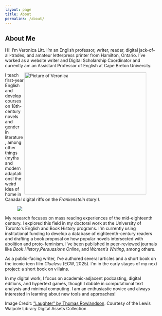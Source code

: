 ```yaml
---
layout: page
title: About
permalink: /about/
---
```


## About Me

Hi! I’m Veronica Litt. I’m an English professor, writer, reader, digital jack-of-all-trades, and amateur letterpress printer from Hamilton, Ontario. I’ve worked as a website writer and Digital Scholarship Coordinator and currently am an Assistant Professor of English at Cape Breton University.

<figure>
<img src="../assets/img/LittPic.png" alt="Picture of Veronica" height="400" align="right"/>
</figure>

I teach first-year English and develop courses on 18th-century novels and gender in literature, among other things (myths and modern adaptations! the weird idea of home in Canada! digital riffs on the _Frankenstein_ story!).

<figure>
<img src="../assets/img/Wine1.png"/>
</figure>

My research focuses on mass reading experiences of the mid-eighteenth century. I explored this field in my doctoral work at the University of Toronto's English and Book History programs. I'm currently using institutional funding to develop a database of eighteenth-century readers and drafting a book proposal on how popular novels intersected with abolition and proto-feminism. I’ve been published in peer-reviewed journals like _Book History_,_Persuasions Online_, and _Women’s Writing_, among others.

As a public-facing writer, I’ve authored several articles and a short book on the iconic teen film _Clueless_ (ECW, 2025). I’m in the early stages of my next project: a short book on villains.

In my digital work, I focus on academic-adjacent podcasting, digital editions, and hypertext games, though I dabble in computational text analysis and minimal computing. I am an enthusiastic novice and always interested in learning about new tools and approaches!

Image Credit: ["Laughter" by Thomas Rowlandson](https://collections.library.yale.edu/catalog/10952862). Courtesy of the Lewis Walpole Library Digital Assets Collection. 


